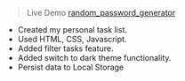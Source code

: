 
> Live Demo [random_password_generator](https://deepak3211.github.io/random_password_generator/)


* Created my personal task list.
* Used HTML, CSS, Javascript.
* Added filter tasks feature.
* Added switch to dark theme functionality.
* Persist data to Local Storage 


